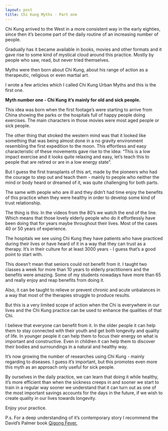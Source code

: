 ```yaml
---
layout: post
title: Chi Kung Myths - Part one
---
```

Chi Kung arrived to the West in a more consistent way in the early eighties, since then it’s become part of the daily routine of an increasing number of people.

Gradually has it became available in books, movies and other formats and it gave rise to some kind of mystical cloud around this practice. Mostly by people who saw, read, but never tried themselves.

Myths were then born about Chi Kung, about his range of action as a therapeutic, religious or even martial art.

I wrote a few articles which I called Chi Kung Urban Myths and this is the first one.

**Myth number one - Chi Kung it’s mainly for old and sick people.**

This idea was born when the first footage’s were starting to arrive from China showing the parks or the hospitals full of happy people doing exercises. The main characters in those movies were most aged people or sick people.

The other thing that stroked the western mind was that it looked like something that was being almost done in a no gravity environment resembling the first expedition to the moon. This effortless and easy characteristic of these movements gave rise to the idea: “This is a low impact exercise and it looks quite relaxing and easy, let’s teach this to people that are retired or are in a low energy state”.

But I guess the first transplants of this art, made by the pioneers who had the courage to step out and teach them - mainly to people who neither the mind or body heard or dreamed of it, was quite challenging for both parts.     

The same with people who are ill and they didn’t had time enjoy the benefits of this practice when they were healthy in order to develop some kind of trust relationship.

The thing is this: In the videos from the 80’s we watch the end of the line. Which means that those lovely elderly people who do it effortlessly have been doing that for years maybe throughout their lives. Most of the cases 40 or 50 years of experience.

The hospitals we see using Chi Kung they have patients who have practiced during their lives or have heard of it in a way that they can trust as a therapy. It’s in their culture for at least 3000 years - I guess that’s a good point to start with.

This doesn’t mean that seniors could not benefit from it. I taught two classes a week for more than 10 years to elderly practitioners and the benefits were amazing. Some of my students nowadays have more than 65 and really enjoy and reap benefits from doing it.

Also, it can be taught to relieve or prevent chronic and acute unbalances in a way that most of the therapies struggle to produce results.

But this is a very limited scope of action when the Chi is everywhere in our lives and the Chi Kung practice can be used to enhance the qualities of that Chi.

I believe that everyone can benefit from it. In the older people it can help them to stay connected with their youth and get both longevity and quality of life. In younger people it can help them to focus their energy on what is important and constructive. Even in children it can help them to discover their bodies and surroundings in a natural and healthy way.

It’s now growing the number of researches using Chi Kung - mainly regarding to diseases. I guess it’s important, but this promotes even more this myth as an approach only useful for sick people.  

By ourselves in the daily practice, we can learn that doing it while healthy, it’s more efficient than when the sickness creeps in and sooner we start to train in a regular way sooner we understand that it can turn out as one of the most important savings accounts for the days in the future, if we wish to create quality in our lives towards longevity.

Enjoy your practice.

P.s. For a deep understanding of it’s contemporary story I recommend the David’s Palmer book [Qigong Fever.](http://www.bookdepository.com/Qigong-Fever-David-Palmer/9780231140669)

